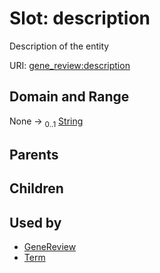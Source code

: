
# Slot: description

Description of the entity

URI: [gene_review:description](https://w3id.org/ai4curation/gene_review/description)


## Domain and Range

None &#8594;  <sub>0..1</sub> [String](types/String.md)

## Parents


## Children


## Used by

 * [GeneReview](GeneReview.md)
 * [Term](Term.md)
